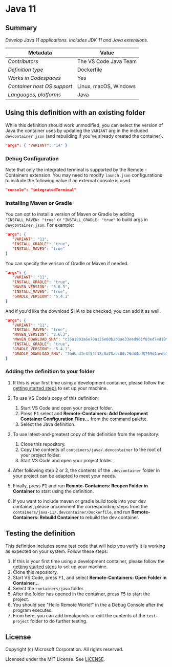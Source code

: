 # Java 11

## Summary

*Develop Java 11 applications. Includes JDK 11 and Java extensions.*

| Metadata | Value |  
|----------|-------|
| *Contributors* | The VS Code Java Team |
| *Definition type* | Dockerfile |
| *Works in Codespaces* | Yes |
| *Container host OS support* | Linux, macOS, Windows |
| *Languages, platforms* | Java |

## Using this definition with an existing folder

While this definition should work unmodified, you can select the version of Java the container uses by updating the `VARIANT` arg in the included `devcontainer.json` (and rebuilding if you've already created the container).

```json
"args": { "VARIANT": "14" }
```

### Debug Configuration

Note that only the integrated terminal is supported by the Remote - Containers extension. You may need to modify `launch.json` configurations to include the following value if an external console is used.

```json
"console": "integratedTerminal"
```

### Installing Maven or Gradle

You can opt to install a version of Maven or Gradle by adding `"INSTALL_MAVEN: "true"` or `"INSTALL_GRADLE: "true"` to build args in `devcontainer.json`. For example:

```json
"args": { 
   "VARIANT": "11",
   "INSTALL_GRADLE": "true",
   "INSTALL_MAVEN": "true"
}
```

You can specify the verison of Gradle or Maven if needed.

```json
"args": { 
   "VARIANT": "11",
   "INSTALL_GRADLE": "true",
   "MAVEN_VERSION": "3.6.3",
   "INSTALL_MAVEN": "true",
   "GRADLE_VERSION": "5.4.1"
}
```

And if you'd like the download SHA to be checked, you can add it as well.

```json
"args": {
   "VARIANT": "11",
   "INSTALL_MAVEN": "true",
   "MAVEN_VERSION": "3.6.3",
   "MAVEN_DOWNLOAD_SHA": "c35a1803a6e70a126e80b2b3ae33eed961f83ed74d18fcd16909b2d44d7dada3203f1ffe726c17ef8dcca2dcaa9fca676987befeadc9b9f759967a8cb77181c0",
   "INSTALL_GRADLE": "true",
   "GRADLE_VERSION": "5.4.1",
   "GRADLE_DOWNLOAD_SHA": "7bdbad1e4f54f13c8a78abc00c26d44dd8709d4aedb704d913fb1bb78ac025dc"
}
```

### Adding the definition to your folder

1. If this is your first time using a development container, please follow the [getting started steps](https://aka.ms/vscode-remote/containers/getting-started) to set up your machine.

2. To use VS Code's copy of this definition:
   1. Start VS Code and open your project folder.
   2. Press <kbd>F1</kbd> select and **Remote-Containers: Add Development Container Configuration Files...** from the command palette.
   3. Select the Java definition.

3. To use latest-and-greatest copy of this definition from the repository:
   1. Clone this repository.
   2. Copy the contents of `containers/java/.devcontainer` to the root of your project folder.
   3. Start VS Code and open your project folder.

4. After following step 2 or 3, the contents of the `.devcontainer` folder in your project can be adapted to meet your needs.

5. Finally, press <kbd>F1</kbd> and run **Remote-Containers: Reopen Folder in Container** to start using the definition.

6. If you want to include maven or gradle build tools into your dev container, please uncomment the corresponding steps from the `containers/java-11/.devcontainer/Dockerfile`, and run **Remote-Containers: Rebuild Container** to rebuild the dev container.

## Testing the definition

This definition includes some test code that will help you verify it is working as expected on your system. Follow these steps:

1. If this is your first time using a development container, please follow the [getting started steps](https://aka.ms/vscode-remote/containers/getting-started) to set up your machine.
2. Clone this repository.
3. Start VS Code, press <kbd>F1</kbd>, and select **Remote-Containers: Open Folder in Container...**
4. Select the `containers/java` folder.
5. After the folder has opened in the container, press <kbd>F5</kbd> to start the project.
6. You should see "Hello Remote World!" in the a Debug Console after the program executes.
7. From here, you can add breakpoints or edit the contents of the `test-project` folder to do further testing.

## License

Copyright (c) Microsoft Corporation. All rights reserved.

Licensed under the MIT License. See [LICENSE](https://github.com/Microsoft/vscode-dev-containers/blob/master/LICENSE).
